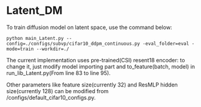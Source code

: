 # Latent_DM

To train diffusion model on latent space, use the command below:
```train
python main_Latent.py --config=./configs/subvp/cifar10_ddpm_continuous.py -eval_folder=eval -mode=train --workdir=./
```

The current implementation uses pre-trained(CSI) resent18 encoder: to change it,
just modify model importing part and to_feature(batch, model) in run_lib_Latent.py(From line 83 to line 95). 

Other parameters like feature size(currently 32) and ResMLP hidden size(currently 128) can be modified from
/configs/default_cifar10_configs.py.
